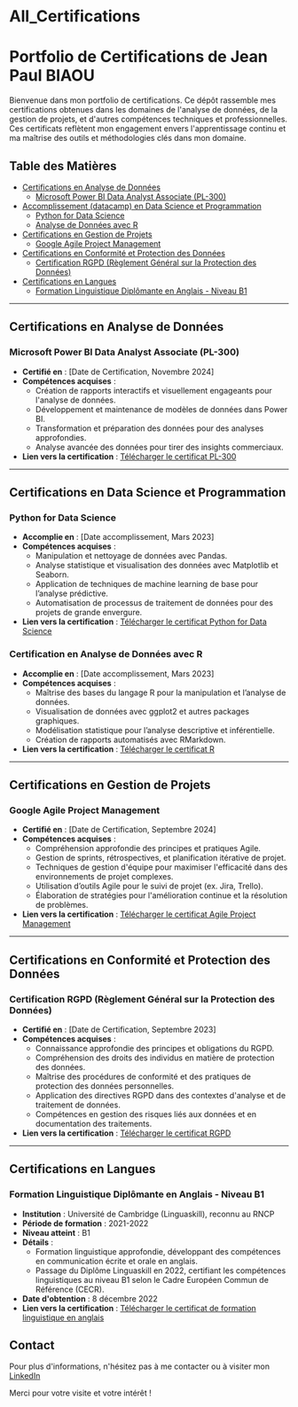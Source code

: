 # All_Certifications
# Portfolio de Certifications de Jean Paul BIAOU
Bienvenue dans mon portfolio de certifications. Ce dépôt rassemble mes certifications obtenues dans les domaines de l'analyse de données, de la gestion de projets, et d'autres compétences techniques et professionnelles. Ces certificats reflètent mon engagement envers l'apprentissage continu et ma maîtrise des outils et méthodologies clés dans mon domaine.

## Table des Matières
- [Certifications en Analyse de Données](#certifications-en-analyse-de-données)
  - [Microsoft Power BI Data Analyst Associate (PL-300)](#microsoft-power-bi-data-analyst-associate-pl-300)
- [Accomplissement (datacamp) en Data Science et Programmation](#accomplissement-en-data-science-et-programmation)
  - [Python for Data Science](#python-for-data-science)
  - [Analyse de Données avec R](#accomplissement-en-analyse-de-données-avec-r)
- [Certifications en Gestion de Projets](#certifications-en-gestion-de-projets)
  - [Google Agile Project Management](#google-agile-project-management)
- [Certifications en Conformité et Protection des Données](#certifications-en-conformité-et-protection-des-données)
  - [Certification RGPD (Règlement Général sur la Protection des Données)](#certification-rgpd-règlement-général-sur-la-protection-des-données)
- [Certifications en Langues](#certifications-en-langues)
  - [Formation Linguistique Diplômante en Anglais - Niveau B1](#formation-linguistique-diplômante-en-anglais---niveau-b1)

---

## Certifications en Analyse de Données

### Microsoft Power BI Data Analyst Associate (PL-300)
- **Certifié en** : [Date de Certification, Novembre 2024]
- **Compétences acquises** :
  - Création de rapports interactifs et visuellement engageants pour l'analyse de données.
  - Développement et maintenance de modèles de données dans Power BI.
  - Transformation et préparation des données pour des analyses approfondies.
  - Analyse avancée des données pour tirer des insights commerciaux.
- **Lien vers la certification** : [Télécharger le certificat PL-300](https://github.com/JeanPaulBiaou/All_Certifications/blob/main/Certification_PowerBI.pdf)

---

## Certifications en Data Science et Programmation

### Python for Data Science
- **Accomplie en** : [Date accomplissement, Mars 2023]
- **Compétences acquises** :
  - Manipulation et nettoyage de données avec Pandas.
  - Analyse statistique et visualisation des données avec Matplotlib et Seaborn.
  - Application de techniques de machine learning de base pour l’analyse prédictive.
  - Automatisation de processus de traitement de données pour des projets de grande envergure.
- **Lien vers la certification** : [Télécharger le certificat Python for Data Science](https://github.com/JeanPaulBiaou/All_Certifications/blob/main/Datacamp_accomplishment_python.pdf)

### Certification en Analyse de Données avec R
- **Accomplie en** : [Date accomplissement, Mars 2023]
- **Compétences acquises** :
  - Maîtrise des bases du langage R pour la manipulation et l’analyse de données.
  - Visualisation de données avec ggplot2 et autres packages graphiques.
  - Modélisation statistique pour l’analyse descriptive et inférentielle.
  - Création de rapports automatisés avec RMarkdown.
- **Lien vers la certification** : [Télécharger le certificat R](https://github.com/JeanPaulBiaou/All_Certifications/blob/main/Datacamp_accomplishment_R.pdf)

---

## Certifications en Gestion de Projets

### Google Agile Project Management
- **Certifié en** : [Date de Certification, Septembre 2024]
- **Compétences acquises** :
  - Compréhension approfondie des principes et pratiques Agile.
  - Gestion de sprints, rétrospectives, et planification itérative de projet.
  - Techniques de gestion d'équipe pour maximiser l'efficacité dans des environnements de projet complexes.
  - Utilisation d’outils Agile pour le suivi de projet (ex. Jira, Trello).
  - Élaboration de stratégies pour l'amélioration continue et la résolution de problèmes.
- **Lien vers la certification** : [Télécharger le certificat Agile Project Management](https://github.com/JeanPaulBiaou/All_Certifications/blob/main/Certification_me%CC%81thodologie_Agile.pdf)   

---

## Certifications en Conformité et Protection des Données

### Certification RGPD (Règlement Général sur la Protection des Données)
- **Certifié en** : [Date de Certification, Septembre 2023]
- **Compétences acquises** :
  - Connaissance approfondie des principes et obligations du RGPD.
  - Compréhension des droits des individus en matière de protection des données.
  - Maîtrise des procédures de conformité et des pratiques de protection des données personnelles.
  - Application des directives RGPD dans des contextes d'analyse et de traitement de données.
  - Compétences en gestion des risques liés aux données et en documentation des traitements.
- **Lien vers la certification** : [Télécharger le certificat RGPD](https://github.com/JeanPaulBiaou/All_Certifications/blob/main/RGPD.pdf)

---

## Certifications en Langues

### Formation Linguistique Diplômante en Anglais - Niveau B1
- **Institution** : Université de Cambridge (Linguaskill), reconnu au RNCP
- **Période de formation** : 2021-2022
- **Niveau atteint** : B1
- **Détails** :
  - Formation linguistique approfondie, développant des compétences en communication écrite et orale en anglais.
  - Passage du Diplôme Linguaskill en 2022, certifiant les compétences linguistiques au niveau B1 selon le Cadre Européen Commun de Référence (CECR).
- **Date d'obtention** : 8 décembre 2022
- **Lien vers la certification** : [Télécharger le certificat de formation linguistique en anglais](https://github.com/JeanPaulBiaou/All_Certifications/blob/main/Certification_linguistique_Afterschool%20.pdf)




## Contact
Pour plus d'informations, n'hésitez pas à me contacter ou à visiter mon [LinkedIn](https://www.linkedin.com/in/jeanpaulbiaou23/)

Merci pour votre visite et votre intérêt !
